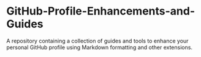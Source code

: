 # GitHub-Profile-Enhancements-and-Guides
A repository containing a collection of guides and tools to enhance your personal GitHub profile using Markdown formatting and other extensions.
